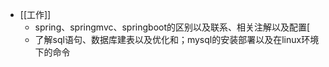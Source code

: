 - [[工作]]
	- spring、springmvc、springboot的区别以及联系、相关注解以及配置[
	- 了解sql语句、数据库建表以及优化和；mysql的安装部署以及在linux环境下的命令
